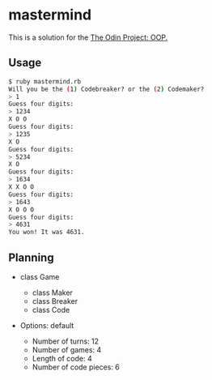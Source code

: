 # mastermind

This is a solution for the [The Odin Project: OOP.](https://www.theodinproject.com/courses/ruby-programming/lessons/oop)

## Usage

```bash
$ ruby mastermind.rb
Will you be the (1) Codebreaker? or the (2) Codemaker?
> 1
Guess four digits:
> 1234
X O O
Guess four digits:
> 1235
X O
Guess four digits:
> 5234
X O
Guess four digits:
> 1634
X X O O
Guess four digits:
> 1643
X O O O
Guess four digits:
> 4631
You won! It was 4631.
```


## Planning

- class Game
  - class Maker
  - class Breaker
  - class Code

- Options: default
  - Number of turns: 12
  - Number of games: 4
  - Length of code: 4
  - Number of code pieces: 6 
